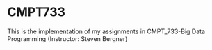 # CMPT733
This is the implementation of my assignments in CMPT_733-Big Data Programming (Instructor: Steven Bergner)
